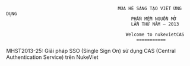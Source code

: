                                               MÙA HÈ SÁNG TẠO VIẾT ỨNG DỤNG
                                                   PHẦN MỀM NGUỒN MỞ
                                                   LẦN THỨ NĂM – 2013
                                              
                                                 Welcome to nukevietCAS
                                                     ===========

MHST2013-25: Giải pháp SSO (Single Sign On) sử dụng CAS (Central Authentication Service) trên NukeViet


